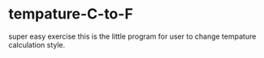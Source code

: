 # tempature-C-to-F
super easy exercise
this is the little program for user to change tempature calculation style.
